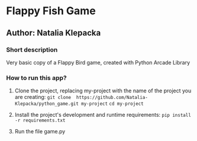 # Flappy Fish Game
## Author: Natalia Klepacka

### Short description
Very basic copy of a Flappy Bird game, created with Python Arcade Library

### How to run this app?
1. Clone the project, replacing my-project with the name of the project you are creating: 
`git clone  https://github.com/Natalia-Klepacka/python_game.git my-project`
`cd my-project `
2. Install the project's development and runtime requirements:
`pip install -r requirements.txt`

3. Run the file game.py
